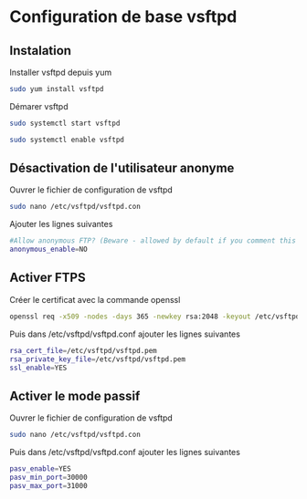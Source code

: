 # Configuration de base vsftpd
## Instalation
Installer vsftpd depuis yum 
```sh
sudo yum install vsftpd
```

Démarer vsftpd

```sh
sudo systemctl start vsftpd
```
```sh
sudo systemctl enable vsftpd
```

## Désactivation de l'utilisateur anonyme
Ouvrer le fichier de configuration de vsftpd 
```sh
sudo nano /etc/vsftpd/vsftpd.con
```
Ajouter les lignes suivantes 
```bash
#Allow anonymous FTP? (Beware - allowed by default if you comment this out).
anonymous_enable=NO
```

## Activer FTPS
Créer le certificat avec la commande openssl

```bash
openssl req -x509 -nodes -days 365 -newkey rsa:2048 -keyout /etc/vsftpd/vsftpd.pem -out /etc/vsftpd/vsftpd.pem
```
Puis dans  /etc/vsftpd/vsftpd.conf ajouter les lignes suivantes 

```bash linenums="1"
rsa_cert_file=/etc/vsftpd/vsftpd.pem
rsa_private_key_file=/etc/vsftpd/vsftpd.pem
ssl_enable=YES
```


## Activer le mode passif 
Ouvrer le fichier de configuration de vsftpd 
```sh
sudo nano /etc/vsftpd/vsftpd.con
```

Puis dans  /etc/vsftpd/vsftpd.conf ajouter les lignes suivantes 

```bash linenums="1"
pasv_enable=YES
pasv_min_port=30000
pasv_max_port=31000
```
